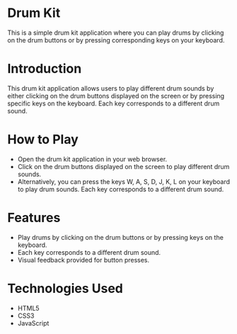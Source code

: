 # Drum Kit 

This is a simple drum kit application where you can play drums by clicking on the drum buttons or by pressing corresponding keys on your keyboard.

# Introduction

This drum kit application allows users to play different drum sounds by either clicking on the drum buttons displayed on the screen or by pressing specific keys on the keyboard. Each key corresponds to a different drum sound.

# How to Play

- Open the drum kit application in your web browser.
- Click on the drum buttons displayed on the screen to play different drum sounds.
- Alternatively, you can press the keys W, A, S, D, J, K, L on your keyboard to play drum sounds. Each key corresponds to a different drum sound.

# Features

- Play drums by clicking on the drum buttons or by pressing keys on the keyboard.
- Each key corresponds to a different drum sound.
- Visual feedback provided for button presses.

# Technologies Used
- HTML5
- CSS3
- JavaScript
